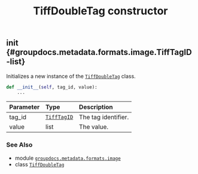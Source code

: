 ﻿---
title: TiffDoubleTag constructor
second_title: GroupDocs.Metadata for Python via .NET API References
description: 
type: docs
url: /python-net/groupdocs.metadata.formats.image/tiffdoubletag/__init__/
is_root: false
weight: 10
---

## __init__ {#groupdocs.metadata.formats.image.TiffTagID-list}

Initializes a new instance of the [`TiffDoubleTag`](/metadata/python-net/groupdocs.metadata.formats.image/tiffdoubletag) class.



```python
def __init__(self, tag_id, value):
    ...
```


| Parameter | Type | Description |
| :- | :- | :- |
| tag_id | [`TiffTagID`](/metadata/python-net/groupdocs.metadata.formats.image/tifftagid) | The tag identifier. |
| value | list | The value. |



### See Also
* module [`groupdocs.metadata.formats.image`](../../)
* class [`TiffDoubleTag`](/metadata/python-net/groupdocs.metadata.formats.image/tiffdoubletag)
